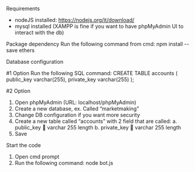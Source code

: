 Requirements
-	nodeJS installed: https://nodejs.org/it/download/
-	mysql installed (XAMPP is fine if you want to have phpMyAdmin UI to interact with the db)

Package dependency
Run the following command from cmd: npm install --save ethers

Database configuration

#1 Option
Run the following SQL command:
CREATE TABLE accounts (
    public_key varchar(255),
    private_key varchar(255)
);

#2 Option
1.	Open phpMyAdmin (URL: localhost/phpMyAdmin)
2.	Create a new database, ex. Called “marketmaking”
3.	Change DB configuration if you want more security
4.	Create a new table called “accounts” with 2 field that are called:
a.	public_key  varchar 255 length
b.	private_key  varchar 255 length
5.	Save

Start the code
1.	Open cmd prompt
2.	Run the following command: node bot.js
